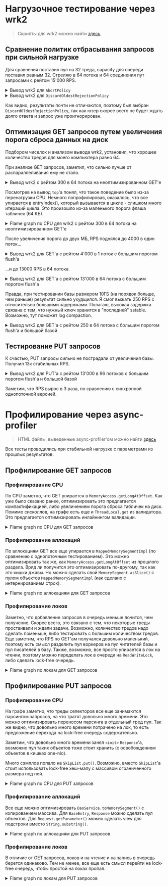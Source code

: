 # Нагрузочное тестирование через wrk2
> Скрипты для wrk2 можно найти [здесь](../stage1/wrk2_scripts)

## Сравнение политик отбрасывания запросов при сильной нагрузке

Для сравнения поставил пул на 32 треда, capacity для очереди поставил равным 32.
Стреляю в 64 потока и 64 соединения пут запросами с рейтом 15'000 RPS.

<details>
<summary>Вывод wrk2 для <code>AbortPolicy</code></summary>
<pre>
Running 10s test @ http://localhost:8080
  64 threads and 64 connections
  Thread Stats   Avg      Stdev     Max   +/- Stdev
    Latency     1.50ms    3.44ms  76.67ms   96.26%
    Req/Sec       -nan      -nan   0.00      0.00%
  Latency Distribution (HdrHistogram - Recorded Latency)
 50.000%    0.94ms
 75.000%    1.22ms
 90.000%    1.85ms
 99.000%   17.44ms
 99.900%   50.37ms
 99.990%   70.65ms
 99.999%   76.35ms
100.000%   76.74ms

  Detailed Percentile spectrum:
       Value   Percentile   TotalCount 1/(1-Percentile)

       0.106     0.000000            1         1.00
       0.423     0.100000        14984         1.11
       0.567     0.200000        30048         1.25
       0.695     0.300000        44979         1.43
       0.818     0.400000        59975         1.67
       0.935     0.500000        74885         2.00
       0.992     0.550000        82376         2.22
       1.048     0.600000        89915         2.50
       1.103     0.650000        97433         2.86
       1.156     0.700000       104812         3.33
       1.215     0.750000       112390         4.00
       1.250     0.775000       116067         4.44
       1.295     0.800000       119768         5.00
       1.356     0.825000       123510         5.71
       1.447     0.850000       127277         6.67
       1.593     0.875000       131026         8.00
       1.704     0.887500       132865         8.89
       1.851     0.900000       134737        10.00
       2.055     0.912500       136608        11.43
       2.351     0.925000       138486        13.33
       2.819     0.937500       140352        16.00
       3.139     0.943750       141288        17.78
       3.531     0.950000       142223        20.00
       4.131     0.956250       143158        22.86
       4.935     0.962500       144095        26.67
       5.915     0.968750       145031        32.00
       6.559     0.971875       145497        35.56
       7.495     0.975000       145964        40.00
       8.703     0.978125       146432        45.71
      10.295     0.981250       146900        53.33
      12.239     0.984375       147367        64.00
      13.511     0.985938       147601        71.11
      15.079     0.987500       147836        80.00
      16.559     0.989062       148072        91.43
      18.111     0.990625       148303       106.67
      19.663     0.992188       148537       128.00
      20.575     0.992969       148655       142.22
      21.551     0.993750       148771       160.00
      22.671     0.994531       148888       182.86
      24.239     0.995313       149005       213.33
      27.087     0.996094       149122       256.00
      28.847     0.996484       149180       284.44
      30.335     0.996875       149239       320.00
      31.871     0.997266       149297       365.71
      34.079     0.997656       149357       426.67
      38.303     0.998047       149414       512.00
      40.959     0.998242       149443       568.89
      43.871     0.998437       149473       640.00
      45.983     0.998633       149503       731.43
      48.063     0.998828       149531       853.33
      50.719     0.999023       149560      1024.00
      51.647     0.999121       149576      1137.78
      52.511     0.999219       149590      1280.00
      53.567     0.999316       149604      1462.86
      54.975     0.999414       149619      1706.67
      57.343     0.999512       149633      2048.00
      58.879     0.999561       149641      2275.56
      60.287     0.999609       149648      2560.00
      61.727     0.999658       149655      2925.71
      64.575     0.999707       149664      3413.33
      65.119     0.999756       149670      4096.00
      66.623     0.999780       149674      4551.11
      67.007     0.999805       149677      5120.00
      68.031     0.999829       149682      5851.43
      69.247     0.999854       149685      6826.67
      69.503     0.999878       149688      8192.00
      70.079     0.999890       149690      9102.22
      70.719     0.999902       149693     10240.00
      70.975     0.999915       149694     11702.86
      71.743     0.999927       149696     13653.33
      71.871     0.999939       149697     16384.00
      71.935     0.999945       149698     18204.44
      71.999     0.999951       149699     20480.00
      72.511     0.999957       149700     23405.71
      72.639     0.999963       149701     27306.67
      72.767     0.999969       149702     32768.00
      72.767     0.999973       149702     36408.89
      73.535     0.999976       149703     40960.00
      73.535     0.999979       149703     46811.43
      75.711     0.999982       149704     54613.33
      75.711     0.999985       149704     65536.00
      75.711     0.999986       149704     72817.78
      76.351     0.999988       149705     81920.00
      76.351     0.999989       149705     93622.86
      76.351     0.999991       149705    109226.67
      76.351     0.999992       149705    131072.00
      76.351     0.999993       149705    145635.56
      76.735     0.999994       149706    163840.00
      76.735     1.000000       149706          inf
#[Mean    =        1.504, StdDeviation   =        3.438]
#[Max     =       76.672, Total count    =       149706]
#[Buckets =           27, SubBuckets     =         2048]
----------------------------------------------------------
  149770 requests in 9.95s, 9.59MB read
  Non-2xx or 3xx responses: 465
Requests/sec:  15048.78
Transfer/sec:      0.96MB
</pre>
</details>

<details>
<summary>Вывод wrk2 для <code>DiscardOldestRejectionPolicy</code></summary>
<pre>
Running 10s test @ http://localhost:8080
  64 threads and 64 connections
  Thread Stats   Avg      Stdev     Max   +/- Stdev
    Latency     1.56ms    2.73ms  64.99ms   94.74%
    Req/Sec       -nan      -nan   0.00      0.00%
  Latency Distribution (HdrHistogram - Recorded Latency)
 50.000%    0.99ms
 75.000%    1.31ms
 90.000%    2.29ms
 99.000%   16.20ms
 99.900%   29.68ms
 99.990%   47.78ms
 99.999%   63.71ms
100.000%   65.02ms

  Detailed Percentile spectrum:
       Value   Percentile   TotalCount 1/(1-Percentile)

       0.138     0.000000            1         1.00
       0.455     0.100000        15050         1.11
       0.604     0.200000        29925         1.25
       0.739     0.300000        44947         1.43
       0.866     0.400000        59896         1.67
       0.985     0.500000        74769         2.00
       1.045     0.550000        82338         2.22
       1.104     0.600000        89819         2.50
       1.162     0.650000        97294         2.86
       1.224     0.700000       104684         3.33
       1.312     0.750000       112173         4.00
       1.374     0.775000       115919         4.44
       1.451     0.800000       119645         5.00
       1.559     0.825000       123387         5.71
       1.708     0.850000       127112         6.67
       1.930     0.875000       130852         8.00
       2.087     0.887500       132731         8.89
       2.293     0.900000       134584        10.00
       2.573     0.912500       136452        11.43
       2.961     0.925000       138318        13.33
       3.571     0.937500       140192        16.00
       3.993     0.943750       141123        17.78
       4.511     0.950000       142057        20.00
       5.111     0.956250       142991        22.86
       5.923     0.962500       143925        26.67
       7.031     0.968750       144863        32.00
       7.711     0.971875       145330        35.56
       8.511     0.975000       145798        40.00
       9.463     0.978125       146261        45.71
      10.719     0.981250       146728        53.33
      12.271     0.984375       147195        64.00
      13.255     0.985938       147429        71.11
      14.367     0.987500       147662        80.00
      15.463     0.989062       147897        91.43
      16.767     0.990625       148132       106.67
      17.903     0.992188       148365       128.00
      18.495     0.992969       148480       142.22
      19.151     0.993750       148601       160.00
      19.903     0.994531       148717       182.86
      20.735     0.995313       148831       213.33
      21.615     0.996094       148949       256.00
      22.367     0.996484       149006       284.44
      22.991     0.996875       149066       320.00
      23.855     0.997266       149123       365.71
      24.783     0.997656       149183       426.67
      25.919     0.998047       149239       512.00
      26.527     0.998242       149269       568.89
      27.359     0.998437       149298       640.00
      28.127     0.998633       149327       731.43
      29.023     0.998828       149356       853.33
      29.759     0.999023       149385      1024.00
      30.383     0.999121       149400      1137.78
      30.927     0.999219       149415      1280.00
      31.567     0.999316       149429      1462.86
      32.607     0.999414       149444      1706.67
      33.055     0.999512       149459      2048.00
      33.663     0.999561       149466      2275.56
      34.271     0.999609       149475      2560.00
      34.527     0.999658       149480      2925.71
      35.071     0.999707       149488      3413.33
      36.351     0.999756       149495      4096.00
      38.047     0.999780       149499      4551.11
      39.455     0.999805       149502      5120.00
      41.663     0.999829       149506      5851.43
      44.255     0.999854       149510      6826.67
      46.527     0.999878       149513      8192.00
      46.975     0.999890       149515      9102.22
      48.031     0.999902       149517     10240.00
      50.655     0.999915       149519     11702.86
      52.767     0.999927       149521     13653.33
      53.375     0.999939       149522     16384.00
      55.071     0.999945       149524     18204.44
      55.071     0.999951       149524     20480.00
      57.471     0.999957       149525     23405.71
      59.103     0.999963       149526     27306.67
      61.119     0.999969       149527     32768.00
      61.119     0.999973       149527     36408.89
      62.687     0.999976       149528     40960.00
      62.687     0.999979       149528     46811.43
      63.583     0.999982       149529     54613.33
      63.583     0.999985       149529     65536.00
      63.583     0.999986       149529     72817.78
      63.711     0.999988       149530     81920.00
      63.711     0.999989       149530     93622.86
      63.711     0.999991       149530    109226.67
      63.711     0.999992       149530    131072.00
      63.711     0.999993       149530    145635.56
      65.023     0.999994       149531    163840.00
      65.023     1.000000       149531          inf
#[Mean    =        1.563, StdDeviation   =        2.729]
#[Max     =       64.992, Total count    =       149531]
#[Buckets =           27, SubBuckets     =         2048]
----------------------------------------------------------
  149595 requests in 9.96s, 9.58MB read
  Non-2xx or 3xx responses: 482
Requests/sec:  15012.81
Transfer/sec:      0.96MB
</pre>
</details>

Как видно, результаты почти не отличаются, поэтому был выбран <code>DiscardOldestRejectionPolicy</code>,
так как юзер скорее всего не будет ждать долго ответа и запрос уже проигнорирован.

## Оптимизация GET запросов путем увеличения порога сброса данных на диск

Подбором чиселок и анализом вывода wrk2, установил,
что хорошее количество тредов для моего компьютера равно 64.

При анализе GET запросов, заметил, что сильно лучше от распараллеливания ему не стало.

<details>
<summary>Вывод wrk2 с рейтом 300 в 64 потока на неоптимизированном GET'е</summary>
<pre>
Running 10s test @ http://localhost:8080
  64 threads and 64 connections
  Thread calibration: mean lat.: 39.056ms, rate sampling interval: 183ms
  Thread calibration: mean lat.: 34.039ms, rate sampling interval: 149ms
  Thread calibration: mean lat.: 38.213ms, rate sampling interval: 123ms
  Thread calibration: mean lat.: 53.666ms, rate sampling interval: 237ms
  Thread calibration: mean lat.: 39.806ms, rate sampling interval: 115ms
  Thread calibration: mean lat.: 47.127ms, rate sampling interval: 185ms
  Thread calibration: mean lat.: 47.093ms, rate sampling interval: 167ms
  Thread calibration: mean lat.: 55.250ms, rate sampling interval: 289ms
  Thread calibration: mean lat.: 44.553ms, rate sampling interval: 184ms
  Thread calibration: mean lat.: 51.441ms, rate sampling interval: 260ms
  Thread calibration: mean lat.: 47.314ms, rate sampling interval: 174ms
  Thread calibration: mean lat.: 56.926ms, rate sampling interval: 278ms
  Thread calibration: mean lat.: 53.333ms, rate sampling interval: 233ms
  Thread calibration: mean lat.: 51.438ms, rate sampling interval: 236ms
  Thread calibration: mean lat.: 57.606ms, rate sampling interval: 283ms
  Thread calibration: mean lat.: 60.639ms, rate sampling interval: 300ms
  Thread calibration: mean lat.: 52.685ms, rate sampling interval: 256ms
  Thread calibration: mean lat.: 54.598ms, rate sampling interval: 239ms
  Thread calibration: mean lat.: 45.915ms, rate sampling interval: 141ms
  Thread calibration: mean lat.: 45.834ms, rate sampling interval: 219ms
  Thread calibration: mean lat.: 51.388ms, rate sampling interval: 285ms
  Thread calibration: mean lat.: 38.997ms, rate sampling interval: 135ms
  Thread calibration: mean lat.: 55.125ms, rate sampling interval: 299ms
  Thread calibration: mean lat.: 49.870ms, rate sampling interval: 283ms
  Thread calibration: mean lat.: 52.933ms, rate sampling interval: 229ms
  Thread calibration: mean lat.: 50.783ms, rate sampling interval: 261ms
  Thread calibration: mean lat.: 52.735ms, rate sampling interval: 222ms
  Thread calibration: mean lat.: 55.618ms, rate sampling interval: 247ms
  Thread calibration: mean lat.: 58.621ms, rate sampling interval: 234ms
  Thread calibration: mean lat.: 61.559ms, rate sampling interval: 237ms
  Thread calibration: mean lat.: 56.368ms, rate sampling interval: 247ms
  Thread calibration: mean lat.: 61.874ms, rate sampling interval: 226ms
  Thread calibration: mean lat.: 58.354ms, rate sampling interval: 206ms
  Thread calibration: mean lat.: 54.084ms, rate sampling interval: 237ms
  Thread calibration: mean lat.: 62.102ms, rate sampling interval: 242ms
  Thread calibration: mean lat.: 60.880ms, rate sampling interval: 222ms
  Thread calibration: mean lat.: 64.373ms, rate sampling interval: 250ms
  Thread calibration: mean lat.: 65.961ms, rate sampling interval: 241ms
  Thread calibration: mean lat.: 53.293ms, rate sampling interval: 196ms
  Thread calibration: mean lat.: 53.847ms, rate sampling interval: 194ms
  Thread calibration: mean lat.: 50.133ms, rate sampling interval: 181ms
  Thread calibration: mean lat.: 52.069ms, rate sampling interval: 201ms
  Thread calibration: mean lat.: 48.796ms, rate sampling interval: 189ms
  Thread calibration: mean lat.: 54.370ms, rate sampling interval: 196ms
  Thread calibration: mean lat.: 54.311ms, rate sampling interval: 187ms
  Thread calibration: mean lat.: 50.954ms, rate sampling interval: 162ms
  Thread calibration: mean lat.: 56.333ms, rate sampling interval: 191ms
  Thread calibration: mean lat.: 51.205ms, rate sampling interval: 175ms
  Thread calibration: mean lat.: 49.469ms, rate sampling interval: 174ms
  Thread calibration: mean lat.: 46.183ms, rate sampling interval: 170ms
  Thread calibration: mean lat.: 52.338ms, rate sampling interval: 175ms
  Thread calibration: mean lat.: 55.495ms, rate sampling interval: 194ms
  Thread calibration: mean lat.: 25.815ms, rate sampling interval: 97ms
  Thread Stats   Avg      Stdev     Max   +/- Stdev
    Latency    49.69ms   45.78ms 299.78ms   83.99%
    Req/Sec       -nan      -nan   0.00      0.00%
  Latency Distribution (HdrHistogram - Recorded Latency)
 50.000%   33.06ms
 75.000%   75.52ms
 90.000%  112.57ms
 99.000%  197.38ms
 99.900%  248.06ms
 99.990%  300.03ms
 99.999%  300.03ms
100.000%  300.03ms

  Detailed Percentile spectrum:
       Value   Percentile   TotalCount 1/(1-Percentile)

       4.295     0.000000            1         1.00
       7.747     0.100000           51         1.11
      10.999     0.200000          102         1.25
      14.591     0.300000          152         1.43
      21.103     0.400000          203         1.67
      33.055     0.500000          253         2.00
      40.799     0.550000          279         2.22
      51.743     0.600000          304         2.50
      59.295     0.650000          329         2.86
      70.975     0.700000          356         3.33
      75.519     0.750000          380         4.00
      79.359     0.775000          393         4.44
      82.879     0.800000          405         5.00
      92.223     0.825000          418         5.71
      99.455     0.850000          431         6.67
     107.135     0.875000          443         8.00
     109.695     0.887500          450         8.89
     113.279     0.900000          456        10.00
     116.799     0.912500          462        11.43
     121.151     0.925000          469        13.33
     127.551     0.937500          475        16.00
     130.367     0.943750          479        17.78
     132.991     0.950000          481        20.00
     135.551     0.956250          484        22.86
     143.871     0.962500          488        26.67
     146.175     0.968750          491        32.00
     146.943     0.971875          492        35.56
     150.911     0.975000          494        40.00
     163.967     0.978125          495        45.71
     184.447     0.981250          497        53.33
     190.719     0.984375          499        64.00
     190.719     0.985938          499        71.11
     192.511     0.987500          500        80.00
     197.375     0.989062          501        91.43
     198.143     0.990625          502       106.67
     206.335     0.992188          503       128.00
     206.335     0.992969          503       142.22
     206.335     0.993750          503       160.00
     242.047     0.994531          504       182.86
     242.047     0.995313          504       213.33
     248.063     0.996094          505       256.00
     248.063     0.996484          505       284.44
     248.063     0.996875          505       320.00
     248.063     0.997266          505       365.71
     248.063     0.997656          505       426.67
     300.031     0.998047          506       512.00
     300.031     1.000000          506          inf
#[Mean    =       49.694, StdDeviation   =       45.781]
#[Max     =      299.776, Total count    =          506]
#[Buckets =           27, SubBuckets     =         2048]
----------------------------------------------------------
  3008 requests in 10.01s, 514.00KB read
Requests/sec:    300.43
Transfer/sec:     51.34KB
</pre>
</details>

Посмотрев на вывод `top`'а понял, что такое поведение было из-за перенагрузки CPU.
Немного попрофилировав, оказалось, что все упирается в entryIndex(),
который вызывается в цикле - слишком много итераций цикла.
Это произошло из-за маленького порога флаша табличек (64 КБ).

<details>
<summary>Flame graph по CPU для wrk2 с рейтом 300 в 64 потока на неоптимизированном GET'е</summary>
<img alt="Alloc profiling" src="./profiler_output/before_big_threshold_get_cpu.png">
</details>

После увеличения порога до двух МБ, RPS поднялся до 4000 в один поток...

<details>
<summary>Вывод wrk2 для GET'а с рейтом 4'000 в 1 поток с большим порогом flush'а</summary>
<pre>
Running 10s test @ http://localhost:8080
  1 threads and 1 connections
  Thread Stats   Avg      Stdev     Max   +/- Stdev
    Latency    11.80ms   16.98ms  56.16ms   77.76%
    Req/Sec       -nan      -nan   0.00      0.00%
  Latency Distribution (HdrHistogram - Recorded Latency)
 50.000%    1.27ms
 75.000%   21.58ms
 90.000%   41.95ms
 99.000%   52.90ms
 99.900%   54.91ms
 99.990%   56.06ms
 99.999%   56.19ms
100.000%   56.19ms

  Detailed Percentile spectrum:
       Value   Percentile   TotalCount 1/(1-Percentile)

       0.118     0.000000            1         1.00
       0.467     0.100000         3994         1.11
       0.671     0.200000         7992         1.25
       0.872     0.300000        11975         1.43
       1.071     0.400000        15975         1.67
       1.267     0.500000        19961         2.00
       1.461     0.550000        21946         2.22
       2.333     0.600000        23943         2.50
       4.955     0.650000        25934         2.86
      10.471     0.700000        27929         3.33
      21.583     0.750000        29921         4.00
      28.335     0.775000        30921         4.44
      33.567     0.800000        31920         5.00
      37.599     0.825000        32917         5.71
      39.807     0.850000        33950         6.67
      40.895     0.875000        34918         8.00
      41.439     0.887500        35411         8.89
      41.951     0.900000        35925        10.00
      42.399     0.912500        36437        11.43
      42.911     0.925000        36905        13.33
      44.031     0.937500        37403        16.00
      45.055     0.943750        37650        17.78
      45.631     0.950000        37919        20.00
      46.015     0.956250        38153        22.86
      47.199     0.962500        38402        26.67
      48.351     0.968750        38650        32.00
      49.183     0.971875        38777        35.56
      49.823     0.975000        38900        40.00
      50.687     0.978125        39022        45.71
      51.487     0.981250        39150        53.33
      52.095     0.984375        39272        64.00
      52.383     0.985938        39337        71.11
      52.607     0.987500        39399        80.00
      52.799     0.989062        39469        91.43
      52.959     0.990625        39525       106.67
      53.311     0.992188        39587       128.00
      53.439     0.992969        39617       142.22
      53.599     0.993750        39646       160.00
      53.823     0.994531        39677       182.86
      53.983     0.995313        39709       213.33
      54.143     0.996094        39741       256.00
      54.207     0.996484        39755       284.44
      54.271     0.996875        39773       320.00
      54.367     0.997266        39789       365.71
      54.431     0.997656        39802       426.67
      54.591     0.998047        39820       512.00
      54.623     0.998242        39825       568.89
      54.687     0.998437        39835       640.00
      54.719     0.998633        39841       731.43
      54.815     0.998828        39848       853.33
      54.943     0.999023        39858      1024.00
      55.007     0.999121        39859      1137.78
      55.071     0.999219        39864      1280.00
      55.103     0.999316        39867      1462.86
      55.231     0.999414        39871      1706.67
      55.455     0.999512        39875      2048.00
      55.583     0.999561        39877      2275.56
      55.711     0.999609        39880      2560.00
      55.807     0.999658        39881      2925.71
      55.839     0.999707        39883      3413.33
      55.935     0.999756        39885      4096.00
      55.967     0.999780        39886      4551.11
      55.999     0.999805        39887      5120.00
      56.031     0.999829        39889      5851.43
      56.031     0.999854        39889      6826.67
      56.063     0.999878        39892      8192.00
      56.063     0.999890        39892      9102.22
      56.063     0.999902        39892     10240.00
      56.063     0.999915        39892     11702.86
      56.063     0.999927        39892     13653.33
      56.063     0.999939        39892     16384.00
      56.063     0.999945        39892     18204.44
      56.127     0.999951        39893     20480.00
      56.127     0.999957        39893     23405.71
      56.127     0.999963        39893     27306.67
      56.127     0.999969        39893     32768.00
      56.127     0.999973        39893     36408.89
      56.191     0.999976        39894     40960.00
      56.191     1.000000        39894          inf
#[Mean    =       11.802, StdDeviation   =       16.980]
#[Max     =       56.160, Total count    =        39894]
#[Buckets =           27, SubBuckets     =         2048]
----------------------------------------------------------
  39895 requests in 10.00s, 6.67MB read
Requests/sec:   3989.57
Transfer/sec:    682.87KB
</pre>
</details>

...и до 13000 RPS в 64 потока.

<details>
<summary>Вывод wrk2 для GET'а с рейтом 13'000 в 64 потока с большим порогом flush'а</summary>
<pre>
Running 10s test @ http://localhost:8080
  64 threads and 64 connections
  Thread Stats   Avg      Stdev     Max   +/- Stdev
    Latency     7.69ms    8.53ms  77.95ms   87.40%
    Req/Sec       -nan      -nan   0.00      0.00%
  Latency Distribution (HdrHistogram - Recorded Latency)
 50.000%    4.49ms
 75.000%    9.50ms
 90.000%   18.59ms
 99.000%   41.41ms
 99.900%   60.96ms
 99.990%   70.91ms
 99.999%   76.74ms
100.000%   78.01ms

  Detailed Percentile spectrum:
       Value   Percentile   TotalCount 1/(1-Percentile)

       0.206     0.000000            1         1.00
       1.431     0.100000        12967         1.11
       2.057     0.200000        25914         1.25
       2.717     0.300000        38872         1.43
       3.489     0.400000        51828         1.67
       4.487     0.500000        64813         2.00
       5.111     0.550000        71307         2.22
       5.867     0.600000        77741         2.50
       6.799     0.650000        84228         2.86
       8.003     0.700000        90694         3.33
       9.503     0.750000        97166         4.00
      10.463     0.775000       100422         4.44
      11.543     0.800000       103651         5.00
      12.839     0.825000       106894         5.71
      14.375     0.850000       110133         6.67
      16.319     0.875000       113372         8.00
      17.391     0.887500       115000         8.89
      18.591     0.900000       116616        10.00
      19.983     0.912500       118231        11.43
      21.471     0.925000       119857        13.33
      23.391     0.937500       121467        16.00
      24.447     0.943750       122270        17.78
      25.615     0.950000       123079        20.00
      26.895     0.956250       123893        22.86
      28.415     0.962500       124705        26.67
      30.255     0.968750       125510        32.00
      31.311     0.971875       125914        35.56
      32.447     0.975000       126317        40.00
      33.823     0.978125       126725        45.71
      35.359     0.981250       127133        53.33
      36.991     0.984375       127538        64.00
      38.047     0.985938       127733        71.11
      39.263     0.987500       127937        80.00
      40.639     0.989062       128139        91.43
      42.079     0.990625       128341       106.67
      43.935     0.992188       128543       128.00
      45.023     0.992969       128644       142.22
      46.079     0.993750       128747       160.00
      47.359     0.994531       128846       182.86
      48.671     0.995313       128947       213.33
      50.207     0.996094       129052       256.00
      51.103     0.996484       129102       284.44
      52.063     0.996875       129150       320.00
      53.183     0.997266       129204       365.71
      54.335     0.997656       129251       426.67
      56.031     0.998047       129302       512.00
      56.831     0.998242       129328       568.89
      57.535     0.998437       129352       640.00
      58.751     0.998633       129378       731.43
      59.839     0.998828       129403       853.33
      61.087     0.999023       129428      1024.00
      62.111     0.999121       129442      1137.78
      63.071     0.999219       129453      1280.00
      63.871     0.999316       129467      1462.86
      65.023     0.999414       129479      1706.67
      65.855     0.999512       129492      2048.00
      66.303     0.999561       129498      2275.56
      66.943     0.999609       129504      2560.00
      67.455     0.999658       129510      2925.71
      67.839     0.999707       129518      3413.33
      68.543     0.999756       129523      4096.00
      68.799     0.999780       129526      4551.11
      69.503     0.999805       129530      5120.00
      69.695     0.999829       129532      5851.43
      70.655     0.999854       129536      6826.67
      70.783     0.999878       129539      8192.00
      70.911     0.999890       129541      9102.22
      71.039     0.999902       129542     10240.00
      71.103     0.999915       129543     11702.86
      71.935     0.999927       129545     13653.33
      73.215     0.999939       129547     16384.00
      73.215     0.999945       129547     18204.44
      73.343     0.999951       129548     20480.00
      73.471     0.999957       129549     23405.71
      75.007     0.999963       129550     27306.67
      75.199     0.999969       129551     32768.00
      75.199     0.999973       129551     36408.89
      75.199     0.999976       129551     40960.00
      76.095     0.999979       129552     46811.43
      76.095     0.999982       129552     54613.33
      76.735     0.999985       129553     65536.00
      76.735     0.999986       129553     72817.78
      76.735     0.999988       129553     81920.00
      76.735     0.999989       129553     93622.86
      76.735     0.999991       129553    109226.67
      78.015     0.999992       129554    131072.00
      78.015     1.000000       129554          inf
#[Mean    =        7.688, StdDeviation   =        8.526]
#[Max     =       77.952, Total count    =       129554]
#[Buckets =           27, SubBuckets     =         2048]
----------------------------------------------------------
  129618 requests in 9.99s, 21.67MB read
Requests/sec:  12981.15
Transfer/sec:      2.17MB
</pre>
</details>

Правда, при тестировании базы размером 10ГБ (на порядок больше, чем раньше) результат сильно ухудщился.
Я смог выжать 250 RPS с относительно большими задержками.
Полагаю, высокая задержка связана с тем, что нужный ключ хранится в "последней" sstable.
Возможно, тут поможет log compaction.

<details>
<summary>Вывод wrk2 для GET'а с рейтом 250 в 64 потока с большим порогом flush'а и большой базой</summary>
<pre>
Running 10s test @ http://localhost:8080
  64 threads and 64 connections
  Thread calibration: mean lat.: 121.071ms, rate sampling interval: 565ms
  Thread calibration: mean lat.: 217.838ms, rate sampling interval: 996ms
  Thread calibration: mean lat.: 150.020ms, rate sampling interval: 669ms
  Thread calibration: mean lat.: 211.375ms, rate sampling interval: 893ms
  Thread calibration: mean lat.: 269.042ms, rate sampling interval: 1166ms
  Thread calibration: mean lat.: 192.581ms, rate sampling interval: 785ms
  Thread calibration: mean lat.: 208.072ms, rate sampling interval: 910ms
  Thread Stats   Avg      Stdev     Max   +/- Stdev
    Latency   206.00ms  178.06ms 871.94ms   63.59%
    Req/Sec       -nan      -nan   0.00      0.00%
  Latency Distribution (HdrHistogram - Recorded Latency)
 50.000%  166.91ms
 75.000%  316.93ms
 90.000%  470.53ms
 99.000%  688.13ms
 99.900%  849.41ms
 99.990%  872.45ms
 99.999%  872.45ms
100.000%  872.45ms

  Detailed Percentile spectrum:
       Value   Percentile   TotalCount 1/(1-Percentile)

       0.528     0.000000            1         1.00
       5.719     0.100000          222         1.11
      32.335     0.200000          444         1.25
      74.047     0.300000          666         1.43
     117.695     0.400000          888         1.67
     166.911     0.500000         1110         2.00
     195.967     0.550000         1221         2.22
     227.455     0.600000         1334         2.50
     251.775     0.650000         1444         2.86
     283.135     0.700000         1554         3.33
     316.927     0.750000         1665         4.00
     334.335     0.775000         1721         4.44
     361.471     0.800000         1776         5.00
     383.487     0.825000         1831         5.71
     410.111     0.850000         1887         6.67
     438.015     0.875000         1942         8.00
     452.351     0.887500         1970         8.89
     470.783     0.900000         1998        10.00
     488.703     0.912500         2025        11.43
     506.879     0.925000         2053        13.33
     525.311     0.937500         2081        16.00
     539.135     0.943750         2095        17.78
     550.399     0.950000         2110        20.00
     557.055     0.956250         2122        22.86
     571.391     0.962500         2136        26.67
     587.775     0.968750         2150        32.00
     597.503     0.971875         2157        35.56
     607.231     0.975000         2164        40.00
     621.567     0.978125         2172        45.71
     635.903     0.981250         2178        53.33
     655.359     0.984375         2187        64.00
     657.407     0.985938         2188        71.11
     669.183     0.987500         2192        80.00
     685.055     0.989062         2195        91.43
     701.439     0.990625         2199       106.67
     720.383     0.992188         2202       128.00
     735.231     0.992969         2204       142.22
     743.423     0.993750         2206       160.00
     747.519     0.994531         2207       182.86
     765.439     0.995313         2209       213.33
     777.215     0.996094         2211       256.00
     787.967     0.996484         2212       284.44
     802.815     0.996875         2213       320.00
     802.815     0.997266         2213       365.71
     807.423     0.997656         2214       426.67
     821.247     0.998047         2215       512.00
     826.879     0.998242         2216       568.89
     826.879     0.998437         2216       640.00
     826.879     0.998633         2216       731.43
     849.407     0.998828         2217       853.33
     849.407     0.999023         2217      1024.00
     859.135     0.999121         2218      1137.78
     859.135     0.999219         2218      1280.00
     859.135     0.999316         2218      1462.86
     859.135     0.999414         2218      1706.67
     859.135     0.999512         2218      2048.00
     872.447     0.999561         2219      2275.56
     872.447     1.000000         2219          inf
#[Mean    =      205.999, StdDeviation   =      178.065]
#[Max     =      871.936, Total count    =         2219]
#[Buckets =           27, SubBuckets     =         2048]
----------------------------------------------------------
  2552 requests in 10.03s, 439.60KB read
Requests/sec:    254.48
Transfer/sec:     43.84KB
</pre>
</details>

## Тестирование PUT запросов

К счастью, PUT запросы сильно не пострадали от увеличения базы. Получил 13к стабильных RPS.

<details>
<summary>Вывод wrk2 для PUT'а с рейтом 13'000 в 96 потоков с большим порогом flush'а и большой базой</summary>
<pre>
Running 10s test @ http://localhost:8080
  96 threads and 96 connections
  Thread calibration: mean lat.: 1.073ms, rate sampling interval: 10ms
  Thread Stats   Avg      Stdev     Max   +/- Stdev
    Latency     1.17ms    1.61ms  41.44ms   97.28%
    Req/Sec       -nan      -nan   0.00      0.00%
  Latency Distribution (HdrHistogram - Recorded Latency)
 50.000%    0.98ms
 75.000%    1.26ms
 90.000%    1.66ms
 99.000%    5.83ms
 99.900%   25.57ms
 99.990%   36.80ms
 99.999%   41.15ms
100.000%   41.47ms

  Detailed Percentile spectrum:
       Value   Percentile   TotalCount 1/(1-Percentile)

       0.157     0.000000            1         1.00
       0.472     0.100000        12844         1.11
       0.620     0.200000        25628         1.25
       0.749     0.300000        38514         1.43
       0.865     0.400000        51312         1.67
       0.977     0.500000        64127         2.00
       1.032     0.550000        70534         2.22
       1.087     0.600000        76884         2.50
       1.142     0.650000        83280         2.86
       1.199     0.700000        89731         3.33
       1.262     0.750000        96090         4.00
       1.301     0.775000        99280         4.44
       1.345     0.800000       102497         5.00
       1.397     0.825000       105697         5.71
       1.459     0.850000       108863         6.67
       1.543     0.875000       112056         8.00
       1.594     0.887500       113672         8.89
       1.658     0.900000       115266        10.00
       1.734     0.912500       116876        11.43
       1.829     0.925000       118472        13.33
       1.949     0.937500       120073        16.00
       2.025     0.943750       120868        17.78
       2.113     0.950000       121665        20.00
       2.227     0.956250       122469        22.86
       2.373     0.962500       123267        26.67
       2.593     0.968750       124067        32.00
       2.737     0.971875       124463        35.56
       2.917     0.975000       124864        40.00
       3.149     0.978125       125269        45.71
       3.471     0.981250       125664        53.33
       4.041     0.984375       126063        64.00
       4.379     0.985938       126265        71.11
       4.835     0.987500       126464        80.00
       5.467     0.989062       126664        91.43
       6.167     0.990625       126864       106.67
       7.227     0.992188       127064       128.00
       7.767     0.992969       127164       142.22
       8.383     0.993750       127264       160.00
       9.399     0.994531       127365       182.86
      11.031     0.995313       127464       213.33
      13.695     0.996094       127564       256.00
      15.135     0.996484       127614       284.44
      16.623     0.996875       127665       320.00
      18.143     0.997266       127714       365.71
      19.775     0.997656       127764       426.67
      21.311     0.998047       127815       512.00
      22.223     0.998242       127840       568.89
      22.895     0.998437       127864       640.00
      23.903     0.998633       127889       731.43
      24.655     0.998828       127916       853.33
      25.743     0.999023       127939      1024.00
      26.191     0.999121       127952      1137.78
      26.799     0.999219       127964      1280.00
      28.159     0.999316       127977      1462.86
      29.167     0.999414       127989      1706.67
      30.319     0.999512       128002      2048.00
      31.023     0.999561       128008      2275.56
      32.111     0.999609       128014      2560.00
      32.511     0.999658       128021      2925.71
      33.055     0.999707       128027      3413.33
      33.919     0.999756       128033      4096.00
      34.175     0.999780       128037      4551.11
      34.431     0.999805       128039      5120.00
      35.359     0.999829       128043      5851.43
      36.127     0.999854       128046      6826.67
      36.447     0.999878       128050      8192.00
      36.447     0.999890       128050      9102.22
      36.895     0.999902       128052     10240.00
      37.087     0.999915       128055     11702.86
      37.087     0.999927       128055     13653.33
      37.407     0.999939       128057     16384.00
      37.407     0.999945       128057     18204.44
      38.111     0.999951       128058     20480.00
      38.463     0.999957       128059     23405.71
      39.263     0.999963       128060     27306.67
      39.455     0.999969       128061     32768.00
      39.455     0.999973       128061     36408.89
      39.455     0.999976       128061     40960.00
      39.839     0.999979       128062     46811.43
      39.839     0.999982       128062     54613.33
      41.151     0.999985       128063     65536.00
      41.151     0.999986       128063     72817.78
      41.151     0.999988       128063     81920.00
      41.151     0.999989       128063     93622.86
      41.151     0.999991       128063    109226.67
      41.471     0.999992       128064    131072.00
      41.471     1.000000       128064          inf
#[Mean    =        1.174, StdDeviation   =        1.605]
#[Max     =       41.440, Total count    =       128064]
#[Buckets =           27, SubBuckets     =         2048]
----------------------------------------------------------
  129514 requests in 9.93s, 8.28MB read
  Non-2xx or 3xx responses: 60
Requests/sec:  13043.26
Transfer/sec:    853.66KB
</pre>
</details>

Заметим, что RPS вырос в 3 раза, по сравнению с синхронной однопоточной версией.


# Профилирование через async-profiler
> HTML файлы, выведенные async-profiler'ом можно найти [здесь](./profiler_output)

Все тесты проводились при стабильной нагрузке с параметрами из прошлых результатов.

## Профилирование GET запросов

### Профилирование CPU

По CPU заметно, что GET упирается в `MemoryAccess.getLongAtOffset`.
Как уже было сказано ранее, оптимизировать это предлагается компактификацией,
либо увеличением порога сброса табличек на диск.
Помимо сисколлов, на графе есть еще и `ThreadLocal.get` из валидатора.
Это предлагается оптимизировать инлайнингом валидации.

<details>
<summary>Flame graph по CPU для GET запросов</summary>
<img alt="Alloc profiling" src="./profiler_output/get_cpu.png">
</details>

### Профилирование аллокаций

По аллокациям GET все еще упирается в `MappedMemorySegmentImpl`
(по сравнению с однопоточным тестированием).
Это можно оптимизировать так же, как `MemoryAccess.getLongAtOffset`
из прошлого раздела.
Вряд ли получится это оптимизировать по-другому, так как это кишки джавы.
Но можно сделать свой `MemorySegment.asSlice()` с пулом объектов `MappedMemorySegmentImpl`
(как сделано с интернированием строк).

<details>
<summary>Flame graph по аллокациям для GET запросов</summary>
<img alt="Alloc profiling" src="./profiler_output/get_alloc.png">
</details>

### Профилирование локов

Заметно, что добавление запросов в очередь меньше лочится, чем получение.
Скорее всего, это связано с тем, что некоторые треды простаивали и ждали задачи.
Возможно, количество тредов надо сделать поменьше, либо тестировать с большим количеством тредов.
Еще заметим, что RPS по GET'ам получался довольно маленький,
поэтому есть смысл разделить пул воркеров на пул читателей базы и пул писателей в базу. 
Также, возможно, все просто упирается в лок на чтении,
поэтому можно переделать лок в очереди на `ReadWriteLock`, либо сделать lock-free очередь. 

<details>
<summary>Flame graph по локам для GET запросов</summary>
<img alt="Alloc profiling" src="./profiler_output/get_lock.png">
</details>


## Профилирование PUT запросов

### Профилирование CPU

На графе заметно, что треды селекторов все еще занимаются парсингом запросов,
на что тратят довольно много времени.
Это можно оптимизировать переносом парсинга в отдельный тред пул.
Так же видно, что довольно много времени потрачено на лок,
то есть предложение перехода на lock-free очередь содержательно.

Заметим, что довольно много времени занял `<init>` `Response`'а,
возможно пул таких объектов тоже стоит хранить (с освобождением объектов в кишках one-nio).

Много сэмплов попало на `SkipList.put()`.
Возможно, вместо `SkipList`'а стоит использовать lock-free хеш-мапу с массивом ограниченного размера под ней.

<details>
<summary>Flame graph по CPU для PUT запросов</summary>
<img alt="Alloc profiling" src="./profiler_output/put_cpu.png">
</details>

### Профилирование аллокаций

Все еще можно оптимизировать `DaoService.toMemorySegment()` с копированием массива.
Для `BaseEntry`, `Response` можно сделать пул объектов.
Для `Request.getParameter()` можно сделать view для подстроки вместо `String.substring()`.

<details>
<summary>Flame graph по аллокациям для PUT запросов</summary>
<img alt="Alloc profiling" src="./profiler_output/put_alloc.png">
</details>

### Профилирование локов

В отличие от GET запросов, локов и на чтение и на запись в очередь берется одинаково.
Тем не менее, все еще есть смысл перейти на lock-free очередь, чтобы простой на локах пропал.

<details>
<summary>Flame graph по локам для PUT запросов</summary>
<img alt="Alloc profiling" src="./profiler_output/put_lock.png">
</details>

